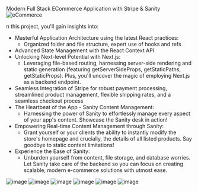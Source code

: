 
Modern Full Stack ECommerce Application with Stripe & Sanity
![eCommerce](https://user-images.githubusercontent.com/70088342/160780701-7bb38a57-76bd-49a2-a4ec-49f89c50a7c7.png)

n this project, you'll gain insights into:
- Masterful Application Architecture using the latest React practices:
    - Organized folder and file structure, expert use of hooks and refs
- Advanced State Management with the React Context API
- Unlocking Next-level Potential with Next.js:
    - Leveraging file-based routing, harnessing server-side rendering and static generation (featuring getServerSideProps, getStaticPaths, getStaticProps). Plus, you'll uncover the magic of employing Next.js as a backend endpoint.
- Seamless Integration of Stripe for robust payment processing, streamlined product management, flexible shipping rates, and a seamless checkout process
- The Heartbeat of the App - Sanity Content Management:
    - Harnessing the power of Sanity to effortlessly manage every aspect of your app's content. Showcase the Sanity desk in action!
- Empowering Real-time Content Management through Sanity:
    - Grant yourself or your clients the ability to instantly modify the store's homepage and crucially, the details of all listed products. Say goodbye to static content limitations!
- Experience the Ease of Sanity:
    - Unburden yourself from content, file storage, and database worries. Let Sanity take care of the backend so you can focus on creating scalable, modern e-commerce solutions with utmost ease.

![image](https://user-images.githubusercontent.com/70088342/160780701-7bb38a57-76bd-49a2-a4ec-49f89c50a7c7.png)
![image](https://user-images.githubusercontent.com/70088342/160780206-9cfe7c0a-3d8e-4a20-a055-b12efebe6c30.png)
![image](https://user-images.githubusercontent.com/70088342/160780265-692d37ac-7209-4d53-957a-e94b37d123c0.png)
![image](https://user-images.githubusercontent.com/70088342/160780381-7c947640-422e-4729-abae-21911e9bc716.png)
![image](https://user-images.githubusercontent.com/70088342/160780549-111ed048-cd4b-4740-b2fd-2c6fc3520c52.png)
![image](https://user-images.githubusercontent.com/70088342/160780884-22d6025e-9b7d-4493-8136-b3dfbf00a32f.png)
